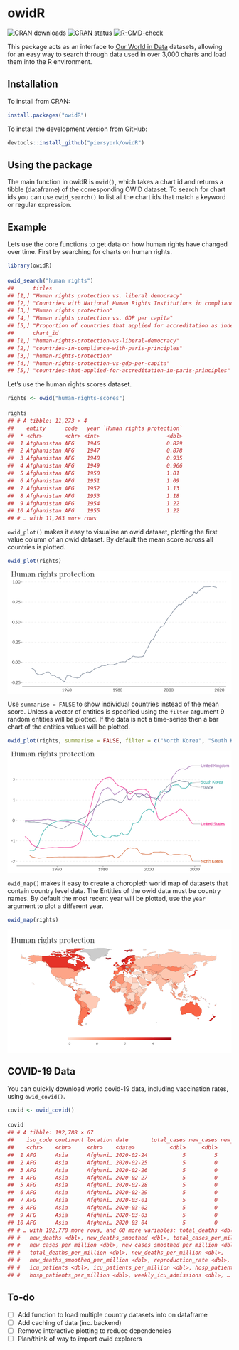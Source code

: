 owidR
================

<!-- badges: start -->

![CRAN downloads](http://cranlogs.r-pkg.org/badges/grand-total/owidR)
[![CRAN
status](https://www.r-pkg.org/badges/version/owidR)](https://CRAN.R-project.org/package=owidR)
[![R-CMD-check](https://github.com/piersyork/owidR/workflows/R-CMD-check/badge.svg)](https://github.com/piersyork/owidR/actions)
<!-- badges: end -->

This package acts as an interface to [Our World in
Data](https://ourworldindata.org/) datasets, allowing for an easy way to
search through data used in over 3,000 charts and load them into the R
environment.

## Installation

To install from CRAN:

``` r
install.packages("owidR")
```

To install the development version from GitHub:

``` r
devtools::install_github("piersyork/owidR")
```

## Using the package

The main function in owidR is `owid()`, which takes a chart id and
returns a tibble (dataframe) of the corresponding OWID dataset. To
search for chart ids you can use `owid_search()` to list all the chart
ids that match a keyword or regular expression.

## Example

Lets use the core functions to get data on how human rights have changed
over time. First by searching for charts on human rights.

``` r
library(owidR)

owid_search("human rights")
##      titles                                                                                                                                        
## [1,] "Human rights protection vs. liberal democracy"                                                                                               
## [2,] "Countries with National Human Rights Institutions in compliance with the Paris Principles"                                                   
## [3,] "Human rights protection"                                                                                                                     
## [4,] "Human rights protection vs. GDP per capita"                                                                                                  
## [5,] "Proportion of countries that applied for accreditation as independent National Human Rights Institutions in compliance with Paris Principles"
##      chart_id                                                      
## [1,] "human-rights-protection-vs-liberal-democracy"                
## [2,] "countries-in-compliance-with-paris-principles"               
## [3,] "human-rights-protection"                                     
## [4,] "human-rights-protection-vs-gdp-per-capita"                   
## [5,] "countries-that-applied-for-accreditation-in-paris-principles"
```

Let’s use the human rights scores dataset.

``` r
rights <- owid("human-rights-scores")

rights
## # A tibble: 11,273 × 4
##    entity      code   year `Human rights protection`
##  * <chr>       <chr> <int>                     <dbl>
##  1 Afghanistan AFG    1946                     0.829
##  2 Afghanistan AFG    1947                     0.878
##  3 Afghanistan AFG    1948                     0.935
##  4 Afghanistan AFG    1949                     0.966
##  5 Afghanistan AFG    1950                     1.01 
##  6 Afghanistan AFG    1951                     1.09 
##  7 Afghanistan AFG    1952                     1.13 
##  8 Afghanistan AFG    1953                     1.18 
##  9 Afghanistan AFG    1954                     1.22 
## 10 Afghanistan AFG    1955                     1.22 
## # … with 11,263 more rows
```

`owid_plot()` makes it easy to visualise an owid dataset, plotting the
first value column of an owid dataset. By default the mean score across
all countries is plotted.

``` r
owid_plot(rights)
```

<img src="inst/images/owid_plot-1.png" style="display: block; margin: auto;" />

Use `summarise = FALSE` to show individual countries instead of the mean
score. Unless a vector of entities is specified using the `filter`
argument 9 random entities will be plotted. If the data is not a
time-series then a bar chart of the entities values will be plotted.

``` r
owid_plot(rights, summarise = FALSE, filter = c("North Korea", "South Korea", "France", "United Kingdom", "United States"))
```

<img src="inst/images/owid_plot2-1.png" style="display: block; margin: auto;" />

`owid_map()` makes it easy to create a choropleth world map of datasets
that contain country level data. The Entities of the owid data must be
country names. By default the most recent year will be plotted, use the
`year` argument to plot a different year.

``` r
owid_map(rights)
```

<img src="inst/images/map-1.png" style="display: block; margin: auto;" />

## COVID-19 Data

You can quickly download world covid-19 data, including vaccination
rates, using `owid_covid()`.

``` r
covid <- owid_covid()

covid
## # A tibble: 192,788 × 67
##    iso_code continent location date       total_cases new_cases new_cases_smoot…
##    <chr>    <chr>     <chr>    <date>           <dbl>     <dbl>            <dbl>
##  1 AFG      Asia      Afghani… 2020-02-24           5         5           NA    
##  2 AFG      Asia      Afghani… 2020-02-25           5         0           NA    
##  3 AFG      Asia      Afghani… 2020-02-26           5         0           NA    
##  4 AFG      Asia      Afghani… 2020-02-27           5         0           NA    
##  5 AFG      Asia      Afghani… 2020-02-28           5         0           NA    
##  6 AFG      Asia      Afghani… 2020-02-29           5         0            0.714
##  7 AFG      Asia      Afghani… 2020-03-01           5         0            0.714
##  8 AFG      Asia      Afghani… 2020-03-02           5         0            0    
##  9 AFG      Asia      Afghani… 2020-03-03           5         0            0    
## 10 AFG      Asia      Afghani… 2020-03-04           5         0            0    
## # … with 192,778 more rows, and 60 more variables: total_deaths <dbl>,
## #   new_deaths <dbl>, new_deaths_smoothed <dbl>, total_cases_per_million <dbl>,
## #   new_cases_per_million <dbl>, new_cases_smoothed_per_million <dbl>,
## #   total_deaths_per_million <dbl>, new_deaths_per_million <dbl>,
## #   new_deaths_smoothed_per_million <dbl>, reproduction_rate <dbl>,
## #   icu_patients <dbl>, icu_patients_per_million <dbl>, hosp_patients <dbl>,
## #   hosp_patients_per_million <dbl>, weekly_icu_admissions <dbl>, …
```

## To-do

-   [ ] Add function to load multiple country datasets into on dataframe
-   [ ] Add caching of data (inc. backend)
-   [ ] Remove interactive plotting to reduce dependencies
-   [ ] Plan/think of way to import owid explorers
